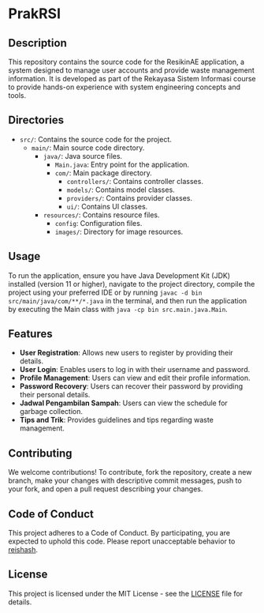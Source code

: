 # PrakRSI

## Description

This repository contains the source code for the ResikinAE application, a system designed to manage user accounts and provide waste management information. It is developed as part of the Rekayasa Sistem Informasi course to provide hands-on experience with system engineering concepts and tools.

## Directories

- `src/`: Contains the source code for the project.
  - `main/`: Main source code directory.
    - `java/`: Java source files.
      - `Main.java`: Entry point for the application.
      - `com/`: Main package directory.
        - `controllers/`: Contains controller classes.
        - `models/`: Contains model classes.
        - `providers/`: Contains provider classes.
        - `ui/`: Contains UI classes.
    - `resources/`: Contains resource files.
      - `config`: Configuration files.
      - `images/`: Directory for image resources.

## Usage

To run the application, ensure you have Java Development Kit (JDK) installed (version 11 or higher), navigate to the project directory, compile the project using your preferred IDE or by running `javac -d bin src/main/java/com/**/*.java` in the terminal, and then run the application by executing the Main class with `java -cp bin src.main.java.Main`.

## Features

- **User Registration**: Allows new users to register by providing their details.
- **User Login**: Enables users to log in with their username and password.
- **Profile Management**: Users can view and edit their profile information.
- **Password Recovery**: Users can recover their password by providing their personal details.
- **Jadwal Pengambilan Sampah**: Users can view the schedule for garbage collection.
- **Tips and Trik**: Provides guidelines and tips regarding waste management.

## Contributing

We welcome contributions! To contribute, fork the repository, create a new branch, make your changes with descriptive commit messages, push to your fork, and open a pull request describing your changes.

## Code of Conduct

This project adheres to a Code of Conduct. By participating, you are expected to uphold this code. Please report unacceptable behavior to [reishash](https://github.com/reishash).

## License

This project is licensed under the MIT License - see the [LICENSE]() file for details.
